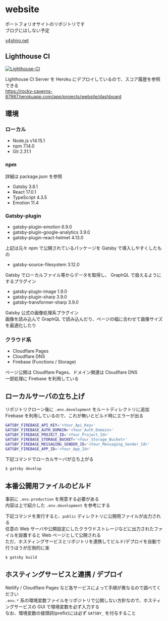 # website

ポートフォリオサイトのリポジトリです  
ブログにはしない予定

[y4shiro.net](https://y4shiro.net/)

## Lighthouse CI

[![Lighthouse-CI](https://github.com/y4shiro/website/actions/workflows/lighthouse-ci.yml/badge.svg)](https://github.com/y4shiro/website/actions/workflows/lighthouse-ci.yml)

Lighthouse CI Server を Heroku にデプロイしているので、スコア履歴を参照できる  
https://rocky-caverns-87987.herokuapp.com/app/projects/website/dashboard

## 環境

### ローカル

- Node.js v14.15.1
- npm 7.14.0
- Git 2.31.1

### npm

詳細は package.json を参照

- Gatsby 3.8.1
- React 17.0.1
- TypeScript 4.3.5
- Emotion 11.4

### Gatsby-plugin

- gatsby-plugin-emotion 6.9.0
- gatsby-plugin-google-analytics 3.9.0
- gatsby-plugin-react-helmet 4.13.0

上記は元々 npm で公開されているパッケージを Gatsby で導入しやすくしたもの

- gatsby-source-filesystem 3.12.0

Gatsby でローカルファイル等からデータを取得し、 GraphQL で扱えるようにするプラグイン

- gatsby-plugin-image 1.9.0
- gatsby-plugin-sharp 3.9.0
- gatsby-transformer-sharp 3.9.0

Gatsby 公式の画像処理系プラグイン  
画像を読み込んで GraphQL で読み込んだり、ページの幅に合わせて画像サイズを最適化したり

### クラウド系

- Cloudflare Pages
- Cloudflare DNS
- Firebase (Functions / Storage)

ページ公開は Cloudflare Pages、ドメイン関連は Cloudflare DNS  
一部処理に Firebase を利用している

## ローカルサーバの立ち上げ

リポジトリクローン後に `.env.development` をルートディレクトリに追加  
Firebase を利用しているので、これが無いとビルド時にエラーが出る

```bash
GATSBY_FIREBASE_API_KEY='<Your_Api_Key>'
GATSBY_FIREBASE_AUTH_DOMAIN='<Your_Auth_Domain>'
GATSBY_FIREBASE_PROJECT_ID='<Your_Project_Id>'
GATSBY_FIREBASE_STORAGE_BUCKET='<Your_Storage_Bucket>'
GATSBY_FIREBASE_MESSAGING_SENDER_ID='<Your_Messaging_Sender_Id>'
GATSBY_FIREBASE_APP_ID='<Your_App_Id>'
```

下記コマンドでローカルサーバが立ち上がる

```bash
$ gatsby develop
```

## 本番公開用ファイルのビルド

事前に `.env.production` を用意する必要がある  
内容は上で紹介した `.env.development` を参考にする

下記コマンドを実行すると、`public` ディレクトリに公開用ファイルが出力される  
任意の Web サーバや公開設定にしたクラウドストレージなどに出力されたファイルを設置すると Web ページとして公開される  
ただ、ホスティングサービスとリポジトリを連携してビルド/デプロイを自動で行うほうが圧倒的に楽

```bash
$ gatsby build
```

## ホスティングサービスと連携 / デプロイ

Netlify / Cloudflare Pages など各サービスによって手順が異なるので調べてください  
`.env.*` 系の環境変数ファイルをリポジトリで公開しない方針なので、ホスティングサービスの GUI で環境変数を必ず入力する  
なお、環境変数の接頭詞(prefix)には必ず `GATSBY_` を付与すること
